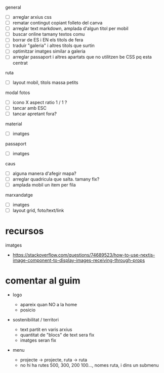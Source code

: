 general

- [ ] arreglar arxius css
- [ ] rematar contingut copiant folleto del canva
- [ ] arreglar text markdown, amplada d'algun titol per mobil
- [ ] buscar online tamany textos comu
- [ ] borrar de ES i EN els titols de fera
- [ ] traduir "galeria" i altres titols que surtin
- [ ] optimitzar imatges similar a galeria
- [ ] arreglar passaport i altres apartats que no utilitzen be CSS pq esta centrat

ruta

- [ ] layout mobil, titols massa petits

modal fotos

- [ ] icono X aspect ratio 1 / 1 ?
- [ ] tancar amb ESC
- [ ] tancar apretant fora?

material

- [ ] imatges

passaport

- [ ] imatges

caus

- [ ] alguna manera d'afegir mapa?
- [ ] arreglar quadricula que salta. tamany fix?
- [ ] amplada mobil un item per fila

marxandatge

- [ ] imatges
- [ ] layout grid, foto/text/link

# recursos

imatges

- https://stackoverflow.com/questions/74689523/how-to-use-nextjs-image-component-to-display-images-receiving-through-props

# comentar al guim

- logo

  - apareix quan NO a la home
  - posicio

- sostenibilitat / territori

  - text partit en varis arxius
  - quantitat de "blocs" de text sera fix
  - imatges seran fix

- menu
  - projecte -> projecte, ruta -> ruta
  - no hi ha rutes 500, 300, 200 100..., nomes ruta, i dins un submenu
